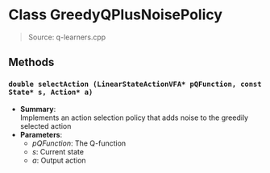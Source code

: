 # Class GreedyQPlusNoisePolicy
> Source: q-learners.cpp
## Methods
### ``double selectAction (LinearStateActionVFA* pQFunction, const State* s, Action* a)``
* **Summary**:  
  Implements an action selection policy that adds noise to the greedily selected action  
* **Parameters**:  
  * _pQFunction_: The Q-function
  * _s_: Current state
  * _a_: Output action
